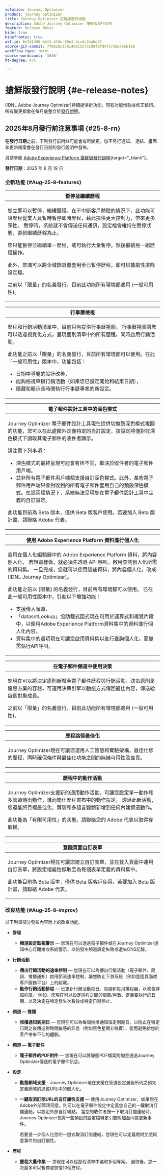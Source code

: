 ```yaml
---
solution: Journey Optimizer
product: journey optimizer
title: Journey Optimizer 搶鮮版發行說明
description: Adobe Journey Optimizer 搶鮮版發行說明
feature: Release Notes
hide: true
hidefromtoc: true
exl-id: 6e7d1300-8efd-4fdc-90e3-3ccdc3babd2f
source-git-commit: 7f9828c1781468155702d9f8fd475736a7656188
workflow-type: tm+mt
source-wordcount: '1046'
ht-degree: 47%

---
```


# 搶鮮版發行說明 {#e-release-notes}

[!DNL Adobe Journey Optimizer]持續提供新功能、現有功能增強並修正錯誤。所有變更都會在每月底整合於[發行說明](release-notes.md)。


## 2025年8月發行前注意事項 {#25-8-rn}

**在發行日期**&#x200B;之前，下列發行前附註可能會有所變更，恕不另行通知。 連結、畫面和更新檔案會在發行日期的發行說明中發佈。

另請參閱 [Adobe Experience Platform 搶鮮版發行說明](https://experienceleague.adobe.com/zh-hant/docs/experience-platform/release-notes/pre-release-notes){target="_blank"}。

**發行日期**：2025 年 8 月 19 日


### 全新功能 {#Aug-25-8-features}

<table>
<thead>
<tr>
<th><strong>暫停並繼續歷程</strong><br/></th>
</tr>
</thead>
<tbody>
<tr>
<td>
<p>您立即可以暫停，繼續歷程。在不中斷客戶體驗的情況下，此功能可讓歷程從業人員暫時暫停即時歷程，藉此提供更大控制力，帶來更多彈性。 暫停時，系統就不會傳送任何通訊，設定檔會維持在暫停狀態，直到繼續歷程為止。</p>
<p>您只能暫停並繼續單一歷程，或可執行大量暫停，然後繼續另一組歷程操作。</p>
<p>此外，您還可以將全域篩選器套用至已暫停歷程，即可根據屬性排除設定檔。</p>
<p><!--img src="assets/do-not-localize/PauseResume.gif"/>--></p>
<p>之前以「限量」的名義發行，目前此功能所有環境都適用 (一般可用性)。</p>
<p><!--For more information, refer to the <a href="../building-journeys/journey-pause.md">detailed documentation</a>--></p>
</td>
</tr>
</tbody>
</table>

<table>
<thead>
<tr>
<th><strong>行事曆檢視</strong><br/></th>
</tr>
</thead>
<tbody>
<tr>
<td>
<p>歷程和行銷活動清單中，目前只有提供行事曆視圖。 行事曆視圖讓您可以透過視覺化方式，呈現個別清單中的所有歷程，同時啟用行銷活動。</p>
<p>此功能之前以「限量」的名義發行，目前所有環境都可以使用。在此「一般可用性」版本中，功能包括：</p>
<ul>
<li>日期中導覽的設計改善，</li>
<li>能夠檢視草稿行銷活動（如果您已設定開始和結束日期），</li>
<li>隱藏和顯示長時間執行行事曆專案的新設定。</li>
</ul>
<p><!--img src="assets/do-not-localize/calendar.gif"/>--></p>
<p><!--For more information, refer to the <a href="../building-journeys/journey-ui.md#journeys-calendar">detailed documentation</a>--></p>
</td>
</tr>
</tbody>
</table>

<table>
<thead>
<tr>
<th><strong>電子郵件設計工具中的深色模式</strong><br/></th>
</tr>
</thead>
<tbody>
<tr>
<td>
<p>Journey Optimizer 電子郵件設計工具現在提供切換到深色模式視圖的功能，您可以在此處額外定義特定的自訂設定，該設定將僅對在深色模式下讀取其電子郵件的收件者顯示。</p>
<p>請注意下列事項：</p>
<ul>
<li>深色模式的最終呈現可能會有所不同，取決於收件者的電子郵件用戶端。</li>
<li>並非所有電子郵件用戶端都支援自訂深色模式。此外，某些電子郵件用戶端只會對收到的所有電子郵件套用自己的預設深色模式。在這兩種情況下，系統無法呈現您在電子郵件設計工具中定義的自訂設定。</li>
</ul>
<P>此功能目前為 Beta 版本，僅供 Beta 版客戶使用。若要加入 Beta 版計畫，請聯絡 Adobe 代表。</p>
<p><!--img src="assets/do-not-localize/dark-mode.gif"/>--></p>
<p><!--For more information, refer to the <a href="../email/dark-mode.md">detailed documentation</a>--></p>
</td>
</tr>
</tbody>
</table>

<table>
<thead>
<tr>
<th><strong>使用 Adobe Experience Platform 資料進行個人化</strong><br/></th>
</tr>
</thead>
<tbody>
<tr>
<td>
<p>善用在個人化編輯器中的 Adobe Experience Platform 資料，將內容個人化。 若想這樣做，就必須先透過 API 呼叫，啟用查詢個人化所需的資料集。 一旦完成，您就可以使用這些資料，將內容個人化，改成[!DNL Journey Optimizer]。</p>
<p>此功能之前以 [限量] 的名義發行，目前所有環境都可以使用。 已在此一般可用性版本中，引進以下增強功能：</p>
<ul>
<li>支援傳入頻道、</li>
<li>「datasetLookup」協助程式函式現在可用於運算式和視覺片段中，以使用Adobe Experience Platform資料集中的資料進行個人化內容。</li>
<li>資料集中的選項現在可讓您啟用資料集以進行查詢個人化，而無需執行API呼叫。</li>
</ul>
<p><!--img src="assets/do-not-localize/FILE.gif"/>--></p>
<p><!--For more information, refer to the <a href="../FILE.md">detailed documentation</a>--></p>
</td>
</tr>
</tbody>
</table>

<table>
<thead>
<tr>
<th><strong>在電子郵件頻道中使用決策</strong><br/></th>
</tr>
</thead>
<tbody>
<tr>
<td>
<p>您現在可以將決定原則新增至電子郵件歷程與行銷活動。決策原則是優惠方案的容器，可運用決策引擎以動態方式傳回最佳內容，傳送給每個對象成員。</p>
<p>之前以「限量」的名義發行，目前此功能所有環境都適用 (一般可用性)。</p>
<p><!--img src="assets/do-not-localize/FILE.gif"/>--></p>
<p><!--For more information, refer to the <a href="../FILE.md">detailed documentation</a>--></p>
</td>
</tr>
</tbody>
</table>

<table>
<thead>
<tr>
<th><strong>歷程路徑最佳化</strong><br/></th>
</tr>
</thead>
<tbody>
<tr>
<td>
<p>Journey Optimizer現在可讓您運用人工智慧和實驗架構，最佳化您的歷程，同時確保條件與最佳化功能之間的無縫可用性及差異。</p>
<p><!--img src="assets/do-not-localize/FILE.gif"/>--></p>
<p><!--For more information, refer to the <a href="../FILE.md">detailed documentation</a>--></p>
</td>
</tr>
</tbody>
</table>

<table>
<thead>
<tr>
<th><strong>歷程中的動作活動</strong><br/></th>
</tr>
</thead>
<tbody>
<tr>
<td>
<p>Journey Optimizer支援新的通用動作活動，可讓您設定單一動作和多管道傳出動作，進而簡化歷程畫布中的動作設定。 透過此新活動，您還能將目標最佳化、實驗和多語言變體新增到任何內建頻道動作。</p>
<p>此功能為「有限可用性」的狀態。請聯絡您的 Adobe 代表以取得存取權。</p>
<p><!--img src="assets/do-not-localize/FILE.gif"/>--></p>
<p><!--For more information, refer to the <a href="../FILE.md">detailed documentation</a>--></p>
</td>
</tr>
</tbody>
</table>

<table>
<thead>
<tr>
<th><strong>登陸頁面自訂表單</strong><br/></th>
</tr>
</thead>
<tbody>
<tr>
<td>
<p>Journey Optimizer現在可讓您建立自訂表單，並在登入頁面中運用自訂表單，將設定檔屬性擷取至為每個表單定義的資料集中。</p>
<p>此功能目前為 Beta 版本，僅供 Beta 版客戶使用。若要加入 Beta 版計畫，請聯絡 Adobe 代表。</p>
<p><!--img src="assets/do-not-localize/FILE.gif"/>--></p>
<p><!--For more information, refer to the <a href="../FILE.md">detailed documentation</a>--></p>
</td>
</tr>
</tbody>
</table>


### 改良功能 {#Aug-25-8-improv}

以下列舉部分發布內容附上的改良功能。

- **管理**
   - **頻道設定監視警示** — 您現在可以透過電子郵件或在Journey Optimizer通知中心訂閱接收系統警示，以防發生頻道設定失敗或遺失DNS記錄。

- **行銷活動**
   - **傳出行銷活動的速率控制** — 您現在可以為傳出行銷活動（電子郵件、簡訊、推播通知）啟用節流速率控制，讓您防止下游系統（例如登陸頁面或客戶服務平台）上的超載。
   - **動作行銷活動排程** — 已更新行銷活動每日、每週和每月排程器，以改善詳細程度。 例如，您現在可以設定排程之間的周數/月數、定義要執行的日期，以及決定在特定發生次數後或特定日期停止。

- **頻道 — 推播**
   - **推播通知到期日** — 您現在可以為每個推播通知指定到期日，以防止在特定日期之後傳送對時間敏感的訊息（例如黑色星期五特賣），從而避免給您的客戶帶來不佳的體驗。

- **頻道 — 電子郵件**
   - **電子郵件的PDF附件** — 您現在可以將靜態PDF檔案附加至透過Journey Optimizer傳送的電子郵件訊息。

- **設定**
   - **動態網域支援** - Journey Optimizer現在支援在管道設定層級所列之預先定義網域的追蹤URL中的個人化。
   - **一鍵取消訂閱URL的自訂屬性支援** — 使用Journey Optimizer，如果您在Adobe外部管理同意，則可以在電子郵件設定中定義您自己的一鍵取消訂閱連結，以設定外部自訂端點。 當您的收件者按一下取消訂閱連結時，Journey Optimizer會將一些預設的設定檔特定引數附加至同意更新事件。

     若要進一步個人化您的一鍵式取消訂閱連結，您現在可以定義將附加至同意事件的自訂屬性。

- **歷程**
   - **歷程大量作業** — 您現在可以從歷程清單中選取多個專案。 選取後，您一次最多可以暫停或恢復10個歷程。

